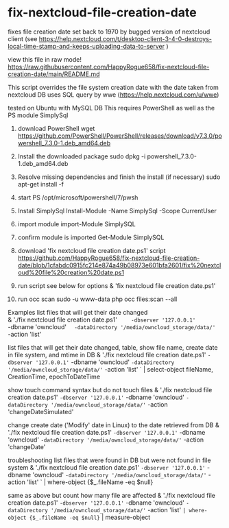 # fix-nextcloud-file-creation-date
fixes file creation date set back to 1970 by bugged version of nextcloud client
(see https://help.nextcloud.com/t/desktop-client-3-4-0-destroys-local-time-stamp-and-keeps-uploading-data-to-server )

view this file in raw mode!
https://raw.githubusercontent.com/HappyRogue658/fix-nextcloud-file-creation-date/main/README.md

This script overrides the file system creation date with the date taken from nextcloud DB
uses SQL query by wwe (https://help.nextcloud.com/u/wwe)

tested on Ubuntu with MySQL DB
This requires PowerShell as well as the PS module SimplySql

1) download PowerShell
wget https://github.com/PowerShell/PowerShell/releases/download/v7.3.0/powershell_7.3.0-1.deb_amd64.deb

2) Install the downloaded package
sudo dpkg -i powershell_7.3.0-1.deb_amd64.deb

3) Resolve missing dependencies and finish the install (if necessary)
sudo apt-get install -f

4) start PS
/opt/microsoft/powershell/7/pwsh

5) Install SimplySql
Install-Module -Name SimplySql -Scope CurrentUser

6) import module
import-Module SimplySQL

7) confirm module is imported
Get-Module SimplySQL

8) download 'fix nextcloud file creation date.ps1' script
https://github.com/HappyRogue658/fix-nextcloud-file-creation-date/blob/1cfabdc0915fc214e874a49b08973e601bfa2601/fix%20nextcloud%20file%20creation%20date.ps1

9) run script
see below for options
& 'fix nextcloud file creation date.ps1'

10) run occ scan
sudo -u www-data php occ files:scan --all

Examples
list files that will get their date changed  
& './fix nextcloud file creation date.ps1' `    
	-dbserver '127.0.0.1' `  
	-dbname 'owncloud' `  
	-dataDirectory '/media/owncloud_storage/data/' `  
	-action 'list'  
  
 list files that will get their date changed, table, show file name, create date in file system, and mtime in DB
 & './fix nextcloud file creation date.ps1' `
	-dbserver '127.0.0.1' `
	-dbname 'owncloud' `
	-dataDirectory '/media/owncloud_storage/data/' `
	-action 'list' `
	| select-object fileName, CreationTime, epochToDateTime
 
 show touch command syntax but do not touch files
 & './fix nextcloud file creation date.ps1' `
	-dbserver '127.0.0.1' `
	-dbname 'owncloud' `
	-dataDirectory '/media/owncloud_storage/data/' `
	-action 'changeDateSimulated'

change create date ('Modify' date in Linux) to the date retrieved from DB
& './fix nextcloud file creation date.ps1' `
	-dbserver '127.0.0.1' `
	-dbname 'owncloud' `
	-dataDirectory '/media/owncloud_storage/data/' `
	-action 'changeDate'

troubleshooting
list files that were found in DB but were not found in file system
& './fix nextcloud file creation date.ps1' `
	-dbserver '127.0.0.1' `
	-dbname 'owncloud' `
	-dataDirectory '/media/owncloud_storage/data/' `
	-action 'list' `
	| where-object {$_.fileName -eq $null}
  
  same as above but count how many file are affected
  & './fix nextcloud file creation date.ps1' `
	-dbserver '127.0.0.1' `
	-dbname 'owncloud' `
	-dataDirectory '/media/owncloud_storage/data/' `
	-action 'list' `
	| where-object {$_.fileName -eq $null} `
	| measure-object








